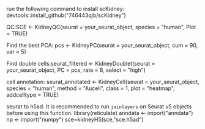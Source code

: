 run the following command to install scKidney:
devtools::install_github("746443qjb/scKidney")

QC:SCE <- KidneyQC(seurat = your_seurat_object, species = "human", Plot = TRUE)

Find the best PCA: pcs <- KidneyPC(seurat = your_seurat_object, cum = 90, var = 5)

Find double cells:seurat_filtered <- KidneyDoublet(seurat = your_seurat_object, PC = pcs, rate = 8, select = "high")

cell annotation: seurat_annotated <- KidneyCell(seurat = your_seurat_object, species = "human", method = "Aucell", class = 1, plot = "heatmap", addcelltype = TRUE)

seurat to h5ad: 
It is recommended to run `joinlayers` on Seurat v5 objects before using this function.
library(reticulate)
anndata <- import("anndata")
np <- import("numpy")
sce=kidneyH5(sce,"sce.h5ad")

